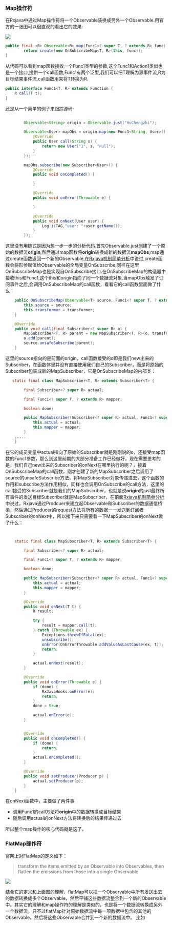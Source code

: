 ### Map操作符
在Rxjava中通过Map操作符将一个Observable装换成另外一个Observable.用官方的一张图可以很直观的看出它的效果:

![](http://reactivex.io/documentation/operators/images/map.png)

```java
public final <R> Observable<R> map(Func1<? super T, ? extends R> func) {
        return create(new OnSubscribeMap<T, R>(this, func));
}
```

从代码可以看到map函数接收一个Func1类型的参数,这个Func1和Action1类似也是一个接口,提供一个call函数,Func1有两个泛型,我们可以把T理解为源事件流,R为目标结果事件流.call函数用来将T转换为R.

```java
public interface Func1<T, R> extends Function {
    R call(T t);
}
```

还是从一个简单的例子来跟踪源码:

```java

        Observable<String> origin = Observable.just("HuChengzhi");

        Observable<User> mapObs = origin.map(new Func1<String, User>() {
            @Override
            public User call(String s) {
                return new User("1", s, "Null");
            }
        });

        mapObs.subscribe(new Subscriber<User>() {
            @Override
            public void onCompleted() {

            }

            @Override
            public void onError(Throwable e) {

            }

            @Override
            public void onNext(User user) {
                Log.i(TAG,"user: "+user.getName());
            }
        });
```

这里没有用链式是因为想一步一步的分析代码.首先Observable.just创建了一个原始的数据流**origin**,然后通过map函数将**origin**转换成新的数据流**mapObs**,map通过create函数返回一个新的Observable,在[Rxjava机制简单分析](https://jsonhu.github.io/2017/10/Rxjava%E6%9C%BA%E5%88%B6%E7%AE%80%E5%8D%95%E5%88%86%E6%9E%90/)中说过,create函数会将形参赋值给Observable的全局变量OnSubscribe,同样在这里OnSubscribeMap也是实现自OnSubscribe接口.在OnSubscribeMap的构造器中接收this和Func1,这个this和origin指向了同一个数据流对象.当mapObs触发了订阅事件之后,会调用OnSubscribeMap的call函数，看看它的call函数里面做了什么：
```java
    public OnSubscribeMap(Observable<T> source, Func1<? super T, ? extends R> transformer) {
        this.source = source;
        this.transformer = transformer;
    }

    @Override
    public void call(final Subscriber<? super R> o) {
        MapSubscriber<T, R> parent = new MapSubscriber<T, R>(o, transformer);
        o.add(parent);
        source.unsafeSubscribe(parent);
    }	
```
这里的source指向的是前面的origin，call函数接受的o即是我们new出来的Subscriber，在函数体里并没有直接使用我们自己的Subscriber，而是将原始的Subscriber包装成新的MapSubscriber，它是OnSubscribeMap的内部类：
```java
   static final class MapSubscriber<T, R> extends Subscriber<T> {

        final Subscriber<? super R> actual;

        final Func1<? super T, ? extends R> mapper;

        boolean done;

        public MapSubscriber(Subscriber<? super R> actual, Func1<? super T, ? extends R> mapper) {
            this.actual = actual;
            this.mapper = mapper;
        }
	.....
    }
```
在它的成员变量中actual指向了原始的Subscriber就是刚刚说的o，还接受map函数的Func1参数，那么到这里前期的大部分准备工作已经做好，现在需要思考的是，我们自己new出来的Subscriber的onNext在哪里执行的呢？，接着OnSubscribeMap的call函数，刚才创建了新的MapSubscriber之后调用了source的unsafeSubscribe方法，将MapSubscriber对象传递进去，这个函数的作用和subscribe方法作用相似，同样也会调用OnSubscribe的call方法，这里的call接受的Subscriber就是我们的MapSubscriber，也就是说**origin**的just最终所有事件的发送目标Subscriber就是MapSubscriber，在前面[Rxjava机制简单分析](https://jsonhu.github.io/2017/10/Rxjava%E6%9C%BA%E5%88%B6%E7%AE%80%E5%8D%95%E5%88%86%E6%9E%90/)中说过，Rxjava通过Prodcuer来建立起Observable和Subscriber的数据通信桥梁，然后通过Producer的request方法将所有的数据一一发送到订阅者Subscriber的onNext中，所以接下来只需要看一下MapSubscriber的onNext做了什么：
```java


    static final class MapSubscriber<T, R> extends Subscriber<T> {

        final Subscriber<? super R> actual;

        final Func1<? super T, ? extends R> mapper;

        boolean done;

        public MapSubscriber(Subscriber<? super R> actual, Func1<? super T, ? extends R> mapper) {
            this.actual = actual;
            this.mapper = mapper;
        }

        @Override
        public void onNext(T t) {
            R result;

            try {
                result = mapper.call(t);
            } catch (Throwable ex) {
                Exceptions.throwIfFatal(ex);
                unsubscribe();
                onError(OnErrorThrowable.addValueAsLastCause(ex, t));
                return;
            }

            actual.onNext(result);
        }

        @Override
        public void onError(Throwable e) {
            if (done) {
                RxJavaHooks.onError(e);
                return;
            }
            done = true;

            actual.onError(e);
        }


        @Override
        public void onCompleted() {
            if (done) {
                return;
            }
            actual.onCompleted();
        }

        @Override
        public void setProducer(Producer p) {
            actual.setProducer(p);
        }
    }
```
在onNext函数中，主要做了两件事
- 调用Func1的call方法将**origin**中的数据转换成目标结果
- 随后调用actual的onNext方法将转换后的结果传递过去

所以整个map操作的核心代码就是这了。

### FlatMap操作符
官网上对FlatMap的定义如下：
> transform the items emitted by an Observable into Observables, then flatten the emissions from those into a single Observable

![](http://reactivex.io/documentation/operators/images/flatMap.c.png)

结合它的定义和上面图的理解，flatMap可以把一个Observable中所有发送出去的数据转换成多个Observable，然后平铺这些数据流整合到一个新的Observable中。其实它的理解和map操作符的理解是类似的，也是将一个数据流转换成另外一个数据流，只不过flatMap针对原始数据流中每一项数据中包含的其他的Observable，然后将这些Observable合并到一个新的数据流中。
比如